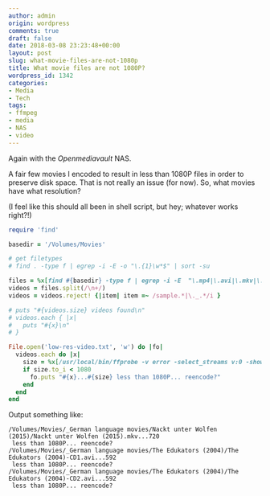 ```yaml
---
author: admin
origin: wordpress
comments: true
draft: false
date: 2018-03-08 23:23:48+00:00
layout: post
slug: what-movie-files-are-not-1080p
title: What movie files are not 1080P?
wordpress_id: 1342
categories:
- Media
- Tech
tags:
- ffmpeg
- media
- NAS
- video
---
```


Again with the _Openmediavault_ NAS.

A fair few movies I encoded to result in less than 1080P files in order to preserve disk space. That is not really an issue (for now). So, what movies have what resolution?

(I feel like this should all been in shell script, but hey; whatever works right?!)

```ruby
require 'find'

basedir = '/Volumes/Movies'

# get filetypes
# find . -type f | egrep -i -E -o "\.{1}\w*$" | sort -su

files = %x[find #{basedir} -type f | egrep -i -E  "\.mp4|\.avi|\.mkv|\.m4v|\.mpg" | sort -d]
videos = files.split(/\n+/)
videos = videos.reject! {|item| item =~ /sample.*|\._.*/i }

# puts "#{videos.size} videos found\n"
# videos.each { |x|
#   puts "#{x}\n"
# }

File.open('low-res-video.txt', 'w') do |fo|
  videos.each do |x|
    size = %x[/usr/local/bin/ffprobe -v error -select_streams v:0 -show_entries stream=width -of default=noprint_wrappers=1:nokey=1 '#{x}']
    if size.to_i < 1080
      fo.puts "#{x}...#{size} less than 1080P... reencode?"
    end
  end
end
```

Output something like:

```text
/Volumes/Movies/_German language movies/Nackt unter Wolfen (2015)/Nackt unter Wolfen (2015).mkv...720
 less than 1080P... reencode?
/Volumes/Movies/_German language movies/The Edukators (2004)/The Edukators (2004)-CD1.avi...592
 less than 1080P... reencode?
/Volumes/Movies/_German language movies/The Edukators (2004)/The Edukators (2004)-CD2.avi...592
 less than 1080P... reencode?
```
